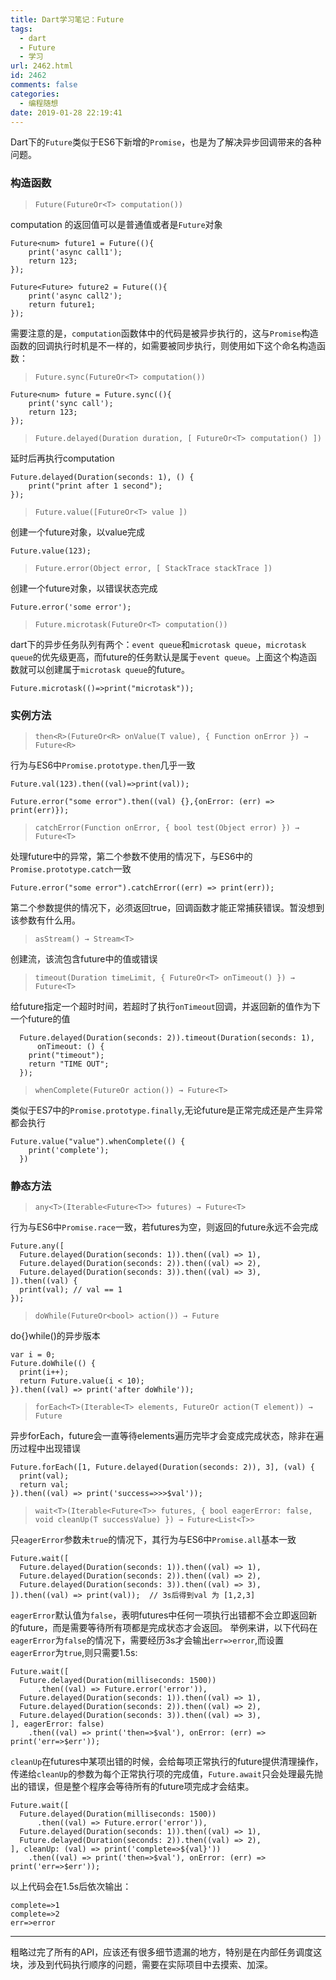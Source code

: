 ```yaml
---
title: Dart学习笔记：Future
tags:
  - dart
  - Future
  - 学习
url: 2462.html
id: 2462
comments: false
categories:
  - 编程随想
date: 2019-01-28 22:19:41
---
```


Dart下的`Future`类似于ES6下新增的`Promise`，也是为了解决异步回调带来的各种问题。

### 构造函数

> `Future(FutureOr<T> computation())`

computation 的返回值可以是普通值或者是`Future`对象

    Future<num> future1 = Future((){
        print('async call1');
        return 123;
    });
    
    Future<Future> future2 = Future((){
        print('async call2');
        return future1;
    });
    
    

需要注意的是，`computation`函数体中的代码是被异步执行的，这与`Promise`构造函数的回调执行时机是不一样的，如需要被同步执行，则使用如下这个命名构造函数：

> `Future.sync(FutureOr<T> computation())`

    Future<num> future = Future.sync((){
        print('sync call');
        return 123;
    });
    

> `Future.delayed(Duration duration, [ FutureOr<T> computation() ])`

延时后再执行computation

    Future.delayed(Duration(seconds: 1), () {
        print("print after 1 second");
    });
    

> `Future.value([FutureOr<T> value ])`

创建一个future对象，以value完成

    Future.value(123);
    

> `Future.error(Object error, [ StackTrace stackTrace ])`

创建一个future对象，以错误状态完成

    Future.error('some error');
    

> `Future.microtask(FutureOr<T> computation())`

dart下的异步任务队列有两个：`event queue`和`microtask queue`，`microtask queue`的优先级更高，而future的任务默认是属于`event queue`。上面这个构造函数就可以创建属于`microtask queue`的future。

    Future.microtask(()=>print("microtask"));
    

### 实例方法

> `then<R>(FutureOr<R> onValue(T value), { Function onError }) → Future<R>`

行为与ES6中`Promise.prototype.then`几乎一致

    Future.val(123).then((val)=>print(val));
    
    Future.error("some error").then((val) {},{onError: (err) => print(err)});
    

> `catchError(Function onError, { bool test(Object error) }) → Future<T>`

处理future中的异常，第二个参数不使用的情况下，与ES6中的`Promise.prototype.catch`一致

    Future.error("some error").catchError((err) => print(err));
    

第二个参数提供的情况下，必须返回true，回调函数才能正常捕获错误。暂没想到该参数有什么用。

> `asStream() → Stream<T>`

创建流，该流包含future中的值或错误

> `timeout(Duration timeLimit, { FutureOr<T> onTimeout() }) → Future<T>`

给future指定一个超时时间，若超时了执行`onTimeout`回调，并返回新的值作为下一个future的值

      Future.delayed(Duration(seconds: 2)).timeout(Duration(seconds: 1),
          onTimeout: () {
        print("timeout");
        return "TIME OUT";
      });
    

> `whenComplete(FutureOr action()) → Future<T>`

类似于ES7中的`Promise.prototype.finally`,无论future是正常完成还是产生异常都会执行

    Future.value("value").whenComplete(() {
        print('complete');
      })
    

### 静态方法

> `any<T>(Iterable<Future<T>> futures) → Future<T>`

行为与ES6中`Promise.race`一致，若futures为空，则返回的future永远不会完成

    Future.any([
      Future.delayed(Duration(seconds: 1)).then((val) => 1),
      Future.delayed(Duration(seconds: 2)).then((val) => 2),
      Future.delayed(Duration(seconds: 3)).then((val) => 3),
    ]).then((val) {
      print(val); // val == 1
    });
    

> `doWhile(FutureOr<bool> action()) → Future`

do{}while()的异步版本

    var i = 0;
    Future.doWhile(() {
      print(i++);
      return Future.value(i < 10);
    }).then((val) => print('after doWhile'));
    

> `forEach<T>(Iterable<T> elements, FutureOr action(T element)) → Future`

异步forEach，future会一直等待elements遍历完毕才会变成完成状态，除非在遍历过程中出现错误

    Future.forEach([1, Future.delayed(Duration(seconds: 2)), 3], (val) {
      print(val);
      return val;
    }).then((val) => print('success=>>>$val'));
    

> `wait<T>(Iterable<Future<T>> futures, { bool eagerError: false, void cleanUp(T successValue) }) → Future<List<T>>`

只`eagerError`参数未`true`的情况下，其行为与ES6中`Promise.all`基本一致

    Future.wait([
      Future.delayed(Duration(seconds: 1)).then((val) => 1),
      Future.delayed(Duration(seconds: 2)).then((val) => 2),
      Future.delayed(Duration(seconds: 3)).then((val) => 3),
    ]).then((val) => print(val));  // 3s后得到val 为 [1,2,3]
    

`eagerError`默认值为`false`，表明futures中任何一项执行出错都不会立即返回新的future，而是需要等待所有项都是完成状态才会返回。 举例来讲，以下代码在`eagerError`为`false`的情况下，需要经历3s才会输出`err=>error`,而设置`eagerError`为`true`,则只需要1.5s:

    Future.wait([
      Future.delayed(Duration(milliseconds: 1500))
          .then((val) => Future.error('error')),
      Future.delayed(Duration(seconds: 1)).then((val) => 1),
      Future.delayed(Duration(seconds: 2)).then((val) => 2),
      Future.delayed(Duration(seconds: 3)).then((val) => 3),
    ], eagerError: false)
        .then((val) => print('then=>$val'), onError: (err) => print('err=>$err'));
    

`cleanUp`在futures中某项出错的时候，会给每项正常执行的future提供清理操作，传递给`cleanUp`的参数为每个正常执行项的完成值，`Future.await`只会处理最先抛出的错误，但是整个程序会等待所有的future项完成才会结束。

    Future.wait([
      Future.delayed(Duration(milliseconds: 1500))
          .then((val) => Future.error('error')),
      Future.delayed(Duration(seconds: 1)).then((val) => 1),
      Future.delayed(Duration(seconds: 2)).then((val) => 2),
    ], cleanUp: (val) => print('complete=>${val}'))
        .then((val) => print('then=>$val'), onError: (err) => print('err=>$err'));
    

以上代码会在1.5s后依次输出：

    complete=>1
    complete=>2
    err=>error
    

* * *

粗略过完了所有的API，应该还有很多细节遗漏的地方，特别是在内部任务调度这块，涉及到代码执行顺序的问题，需要在实际项目中去摸索、加深。